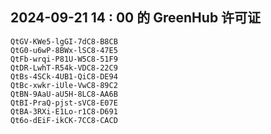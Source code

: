 ## 2024-09-21 14 : 00 的 GreenHub 许可证
```
QtGV-KWe5-lgGI-7dC8-B8CB
QtG0-u6wP-8BWx-lSC8-47E5
QtFb-wrqi-P81U-W5C8-51F9
QtDR-LwhT-R54k-VDC8-22C9
QtBs-4SCk-4UB1-QiC8-DE94
QtBc-xwkr-iUle-VwC8-89C2
QtBN-9AaU-aU5H-8LC8-AA6B
QtBI-PraQ-pjst-sVC8-E07E
QtBA-3RXi-E1Lo-r1C8-D691
Qt6o-dEiF-ikCK-7CC8-CACD
```
